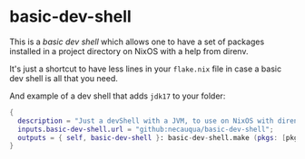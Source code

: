 # basic-dev-shell
This is a _basic dev shell_ which allows one to have a set of packages
installed in a project directory on NixOS with a help from direnv.

It's just a shortcut to have less lines in your `flake.nix` file in case a
basic dev shell is all that you need.

And example of a dev shell that adds `jdk17` to your folder:
```nix
{
  description = "Just a devShell with a JVM, to use on NixOS with direnv";
  inputs.basic-dev-shell.url = "github:necauqua/basic-dev-shell";
  outputs = { self, basic-dev-shell }: basic-dev-shell.make (pkgs: [pkgs.jdk17]);
}
```
